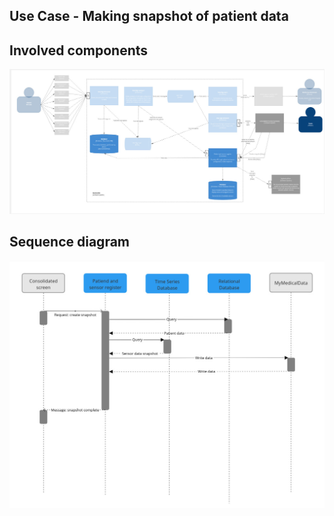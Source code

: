 ## Use Case - Making snapshot of patient data

## Involved components
![US3_4.jpg](images%2FUS3_4.jpg)

## Sequence diagram
![snapshot_sequence.jpg](images%2Fsnapshot_sequence.jpg)